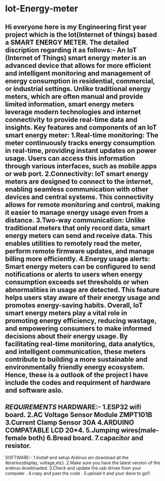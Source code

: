 # Iot-Energy-meter
Hi everyone here is my Engineering first year project which is the Iot(Internet of things) based a SMART ENERGY METER.
The detailed discription regarding it as follows:-
An IoT (Internet of Things) smart energy meter is an advanced device that allows for more efficient and intelligent monitoring and management of energy consumption in residential, commercial, or industrial settings. Unlike traditional energy meters, which are often manual and provide limited information, smart energy meters leverage modern technologies and internet connectivity to provide real-time data and insights.
Key features and components of an IoT smart energy meter:
1.Real-time monitoring: The meter continuously tracks energy consumption in real-time, providing instant updates on power usage. Users can access this information through various interfaces, such as mobile apps or web port.
2.Connectivity: IoT smart energy meters are designed to connect to the internet, enabling seamless communication with other devices and central systems. This connectivity allows for remote monitoring and control, making it easier to manage energy usage even from a distance.
3.Two-way communication: Unlike traditional meters that only record data, smart energy meters can send and receive data. This enables utilities to remotely read the meter, perform remote firmware updates, and manage billing more efficiently.
4.Energy usage alerts: Smart energy meters can be configured to send notifications or alerts to users when energy consumption exceeds set thresholds or when abnormalities in usage are detected. This feature helps users stay aware of their energy usage and promotes energy-saving habits.
Overall, IoT smart energy meters play a vital role in promoting energy efficiency, reducing wastage, and empowering consumers to make informed decisions about their energy usage. By facilitating real-time monitoring, data analytics, and intelligent communication, these meters contribute to building a more sustainable and environmentally friendly energy ecosystem.
Hence, these is a outlook of the project I have include the codes and requirment of hardware and software aslo.
-----------------------------------------------------------------------------------------------------------------------------------------
*REQUIREMENTS*
HARDWARE:-
1.ESP32 wifi board.
2.AC Voltage Sensor Module ZMPT101B
3.Current Clamp Sensor 30A
4.ARDUINO COMPATABLE LCD 20*4.
5.Jumping wires(male-female both)
6.Bread board.
7.capacitor and resistor.
------------------------------------------------------------------------------------------------------------------------------------------
SOFTWARE:-
1.Install and setup Ardinuo ani download all the libraries(display, voltage,etc).
2.Make sure you have the latest version of the ardinuo dowbloaded.
3.Check and update the usb drives from your computer .
4.copy and past the code .
5.upload it and your done to go!!.
